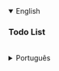 <details open>
<summary>English</summary>

### Todo List

<br>
</details>

<details>
<summary>Português</summary>

### Lista de Tarefas

<br>
</details>
